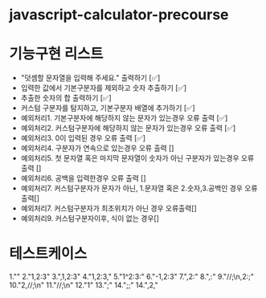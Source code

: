 # javascript-calculator-precourse

# 기능구현 리스트
- "덧셈할 문자열을 입력해 주세요." 출력하기 [✅]
- 입력한 값에서 기본구분자를 제외하고 숫자 추출하기 [✅]
- 추출한 숫자의 합 출력하기 [✅]
- 커스텀 구분자를 탐지하고, 기본구분자 배열에 추가하기 [✅]
- 예외처리1. 기본구분자에 해당하지 않는 문자가 있는경우 오류 출력 [✅]
- 예외처리2. 커스텀구분자에 해당하지 않는 문자가 있는경우 오류 출력 [✅]
- 예외처리3. 0이 입력된 경우 오류 출력 [✅]
- 예외처리4. 구분자가 연속으로 있는경우 오류 출력 []
- 예외처리5. 첫 문자열 혹은 마지막 문자열이 숫자가 아닌 구분자가 있는경우 오류 출력 []
- 예외처리6. 공백을 입력한경우 오류 출력 []
- 예외처리7. 커스텀구분자가 문자가 아닌, 1.문자열 혹은 2.숫자,3.공백인 경우 오류 출력[]
- 예외처리7. 커스텀구분자가 최초위치가 아닌 경우 오류출력[]
- 예외처리9. 커스텀구분자이후, 식이 없는 경우[]

# 테스트케이스
1.""
2."1,2:3"
3.",1,2:3"
4."1,2:3,"
5."1^2:3:"
6."-1,2:3"
7.",2:"
8.",:"
9."//;\n,2:;"
10."2,//;\n"
11."//;\n"
12."1"
13.";"
14.";;"
14.",2,"
